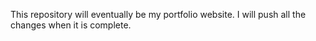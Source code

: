 This repository will eventually be my portfolio website. I will push all the changes when it is complete.